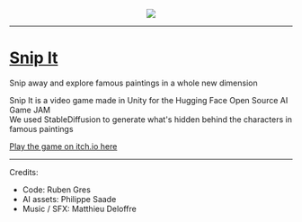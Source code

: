 <p align="center">
  <img src="https://img.itch.zone/aW1nLzEyNzY3MDM2LnBuZw==/315x250%23c/1RZsyu.png"/>
</p>

----

# [Snip It](https://ohmlet.itch.io/snip-it)

Snip away and explore famous paintings in a whole new dimension

Snip It is a video game made in Unity for the Hugging Face Open Source AI Game JAM  
We used StableDiffusion to generate what's hidden behind the characters in famous paintings

[Play the game on itch.io here](https://ohmlet.itch.io/snip-it)

---

Credits:
- Code: Ruben Gres
- AI assets: Philippe Saade
- Music / SFX: Matthieu Deloffre
